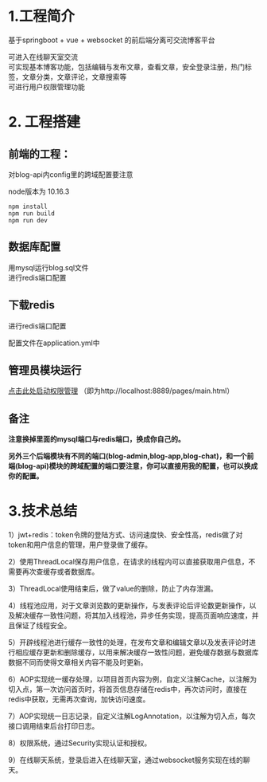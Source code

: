 # 1.工程简介 
基于springboot + vue + websocket 的前后端分离可交流博客平台

可进入在线聊天室交流<br>
可实现基本博客功能，包括编辑与发布文章，查看文章，安全登录注册，热门标签，文章分类，文章评论，文章搜索等<br>
可进行用户权限管理功能<br>

# 2. 工程搭建
## 前端的工程：
对blog-api内config里的跨域配置要注意

node版本为 10.16.3

```
npm install
npm run build
npm run dev
```

## 数据库配置
用mysql运行blog.sql文件<br>
进行redis端口配置

## 下载redis
进行redis端口配置

配置文件在application.yml中

## 管理员模块运行

[点击此处启动权限管理](http://localhost:8889/pages/main.html) （即为http://localhost:8889/pages/main.html）

## 备注

**注意换掉里面的mysql端口与redis端口，换成你自己的。**

**另外三个后端模块有不同的端口(blog-admin,blog-app,blog-chat)，和一个前端(blog-api)模块的跨域配置的端口要注意，你可以直接用我的配置，也可以换成你的配置。**

# 3.技术总结
1）jwt+redis：token令牌的登陆方式、访问速度快、安全性高，redis做了对token和用户信息的管理，用户登录做了缓存。<br>

2）使用ThreadLocal保存用户信息，在请求的线程内可以直接获取用户信息，不需要再次查缓存或者数据库。<br>

3）ThreadLocal使用结束后，做了value的删除，防止了内存泄漏。<br>

4）线程池应用，对于文章浏览数的更新操作，与发表评论后评论数更新操作，以及解决缓存一致性问题，将其加入线程池，异步任务实现，提高页面响应速度，并且保证了线程安全。<br>

5）开辟线程池进行缓存一致性的处理，在发布文章和编辑文章以及发表评论时进行相应缓存更新和删除缓存，以用来解决缓存一致性问题，避免缓存数据与数据库数据不同而使得文章相关内容不能及时更新。<br>

6）AOP实现统一缓存处理，以项目首页内容为例，自定义注解Cache，以注解为切入点，第一次访问首页时，将首页信息存储在redis中，再次访问时，直接在redis中获取，无需再次查询，加快访问速度。<br>

7）AOP实现统一日志记录，自定义注解LogAnnotation，以注解为切入点，每次接口调用结束后台打印日志。<br>

8）权限系统，通过Security实现认证和授权。<br>

9）在线聊天系统，登录后进入在线聊天室，通过websocket服务实现在线的聊天。<br>

